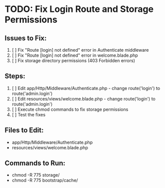 # TODO: Fix Login Route and Storage Permissions

## Issues to Fix:
1. [ ] Fix "Route [login] not defined" error in Authenticate middleware
2. [ ] Fix "Route [login] not defined" error in welcome.blade.php
3. [ ] Fix storage directory permissions (403 Forbidden errors)

## Steps:
1. [ ] Edit app/Http/Middleware/Authenticate.php - change route('login') to route('admin.login')
2. [ ] Edit resources/views/welcome.blade.php - change route('login') to route('admin.login')
3. [ ] Execute chmod commands to fix storage permissions
4. [ ] Test the fixes

## Files to Edit:
- app/Http/Middleware/Authenticate.php
- resources/views/welcome.blade.php

## Commands to Run:
- chmod -R 775 storage/
- chmod -R 775 bootstrap/cache/
